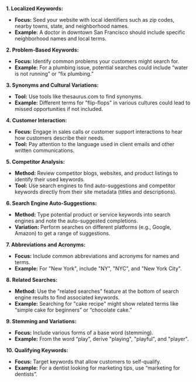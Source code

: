 **1. Localized Keywords:**
   - **Focus:** Seed your website with local identifiers such as zip codes, nearby towns, state, and neighborhood names.
   - **Example:** A doctor in downtown San Francisco should include specific neighborhood names and local terms.

**2. Problem-Based Keywords:**
   - **Focus:** Identify common problems your customers might search for.
   - **Example:** For a plumbing issue, potential searches could include “water is not running” or “fix plumbing.”

**3. Synonyms and Cultural Variations:**
   - **Tool:** Use tools like thesaurus.com to find synonyms.
   - **Example:** Different terms for "flip-flops" in various cultures could lead to missed opportunities if not included.

**4. Customer Interaction:**
   - **Focus:** Engage in sales calls or customer support interactions to hear how customers describe their needs.
   - **Tool:** Pay attention to the language used in client emails and other written communications.

**5. Competitor Analysis:**
   - **Method:** Review competitor blogs, websites, and product listings to identify their used keywords.
   - **Tool:** Use search engines to find auto-suggestions and competitor keywords directly from their site metadata (titles and descriptions).

**6. Search Engine Auto-Suggestions:**
   - **Method:** Type potential product or service keywords into search engines and note the auto-suggested completions.
   - **Variation:** Perform searches on different platforms (e.g., Google, Amazon) to get a range of suggestions.

**7. Abbreviations and Acronyms:**
   - **Focus:** Include common abbreviations and acronyms for names and terms.
   - **Example:** For "New York", include "NY", "NYC", and "New York City".

**8. Related Searches:**
   - **Method:** Use the "related searches" feature at the bottom of search engine results to find associated keywords.
   - **Example:** Searching for "cake recipe" might show related terms like “simple cake for beginners” or “chocolate cake.”

**9. Stemming and Variations:**
   - **Focus:** Include various forms of a base word (stemming).
   - **Example:** From the word “play”, derive "playing", "playful", and "player".

**10. Qualifying Keywords:**
   - **Focus:** Target keywords that allow customers to self-qualify.
   - **Example:** For a dentist looking for marketing tips, use “marketing for dentists”.